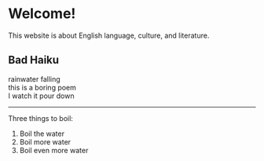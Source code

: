 <h1>Welcome!</h1>
  
<p>This website is about English language, culture, and literature.</p>

<h2>Bad Haiku</h2>

<p>
  rainwater falling<br>
  this is a boring poem<br>
  I watch it pour down<br>
</p>

<hr>

<p> Three things to boil:</p>

<ol>
  <li>Boil the water</li>
  <li>Boil more water</li>
  <li>Boil even more water</li>
</ol>
